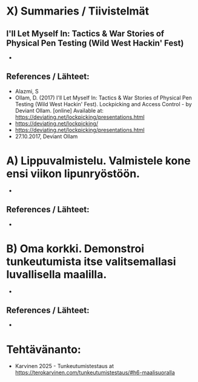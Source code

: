 
# X) Summaries / Tiivistelmät

## I'll Let Myself In: Tactics & War Stories of Physical Pen Testing (Wild West Hackin' Fest)
-
## References / Lähteet:
- Alazmi, S
- Ollam, D. (2017) I'll Let Myself In: Tactics & War Stories of Physical Pen Testing (Wild West Hackin' Fest). Lockpicking and Access Control - by Deviant Ollam. [online] Available at: https://deviating.net/lockpicking/presentations.html 
- https://deviating.net/lockpicking/
- https://deviating.net/lockpicking/presentations.html
- 27.10.2017, Deviant Ollam

# A) Lippuvalmistelu. Valmistele kone ensi viikon lipunryöstöön.
-
## References / Lähteet:
-

# B) Oma korkki. Demonstroi tunkeutumista itse valitsemallasi luvallisella maalilla.
-
## References / Lähteet:
-


# Tehtävänanto:
- Karvinen 2025 - Tunkeutumistestaus at https://terokarvinen.com/tunkeutumistestaus/#h6-maalisuoralla
